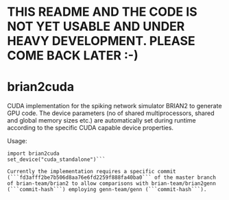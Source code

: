 # THIS README AND THE CODE IS NOT YET USABLE AND UNDER HEAVY DEVELOPMENT. PLEASE COME BACK LATER :-)
# brian2cuda
CUDA implementation for the spiking network simulator BRIAN2 to generate GPU code. The device parameters (no of shared multiprocessors, shared and global memory sizes etc.) are automatically set during runtime according to the specific CUDA capable device properties.

Usage: 
```import brian2
import brian2cuda
set_device("cuda_standalone")```

Currently the implementation requires a specific commit (```fd3afff2be7b506d8aa76e6fd2259f888fa40ba0``` of the master branch of brian-team/brian2 to allow comparisons with brian-team/brian2genn (```commit-hash```) employing genn-team/genn (```commit-hash```).